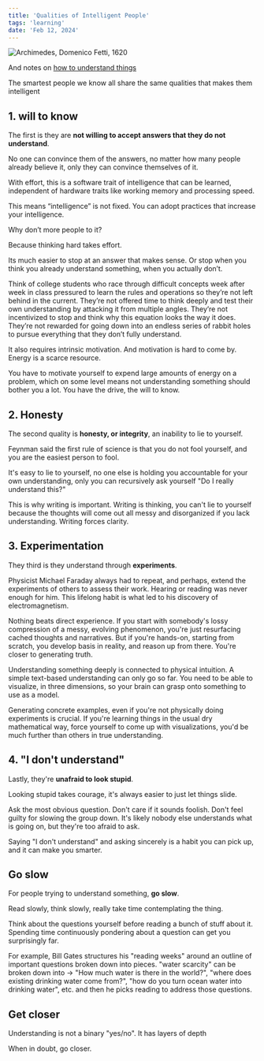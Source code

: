 ```yaml
---
title: 'Qualities of Intelligent People'
tags: 'learning'
date: 'Feb 12, 2024'
---
```


![Archimedes, Domenico Fetti, 1620](/images/archimedes.jpeg)

And notes on [how to understand things](https://nabeelqu.substack.com/p/understanding)

The smartest people we know all share the same qualities that makes them intelligent

## 1. will to know

The first is they are **not willing to accept answers that they do not understand**.

No one can convince them of the answers, no matter how many people already believe it, only they can convince themselves of it.

With effort, this is a software trait of intelligence that can be learned, independent of hardware traits like working memory and processing speed.

This means “intelligence” is not fixed. You can adopt practices that increase your intelligence.

Why don’t more people to it?

Because thinking hard takes effort.

Its much easier to stop at an answer that makes sense. Or stop when you think you already understand something, when you actually don’t.

Think of college students who race through difficult concepts week after week in class pressured to learn the rules and operations so they’re not left behind in the current. They’re not offered time to think deeply and test their own understanding by attacking it from multiple angles. They’re not incentivized to stop and think why this equation looks the way it does. They’re not rewarded for going down into an endless series of rabbit holes to pursue everything that they don’t fully understand.

It also requires intrinsic motivation. And motivation is hard to come by. Energy is a scarce resource.

You have to motivate yourself to expend large amounts of energy on a problem, which on some level means not understanding something should bother you a lot. You have the drive, the will to know.

## 2. Honesty

The second quality is **honesty, or integrity**, an inability to lie to yourself.

Feynman said the first rule of science is that you do not fool yourself, and you are the easiest person to fool.

It's easy to lie to yourself, no one else is holding you accountable for your own understanding, only you can recursively ask yourself "Do I really understand this?"

This is why writing is important. Writing is thinking, you can't lie to yourself because the thoughts will come out all messy and disorganized if you lack understanding. Writing forces clarity.

## 3. Experimentation

They third is they understand through **experiments**.

Physicist Michael Faraday always had to repeat, and perhaps, extend the experiments of others to assess their work. Hearing or reading was never enough for him. This lifelong habit is what led to his discovery of electromagnetism.

Nothing beats direct experience. If you start with somebody's lossy compression of a messy, evolving phenomenon, you're just resurfacing cached thoughts and narratives. But if you're hands-on, starting from scratch, you develop basis in reality, and reason up from there. You're closer to generating truth.

Understanding something deeply is connected to physical intuition. A simple text-based understanding can only go so far. You need to be able to visualize, in three dimensions, so your brain can grasp onto something to use as a model.

Generating concrete examples, even if you're not physically doing experiments is crucial. If you're learning things in the usual dry mathematical way, force yourself to come up with visualizations, you'd be much further than others in true understanding.

## 4. "I don't understand"

Lastly, they're **unafraid to look stupid**.

Looking stupid takes courage, it's always easier to just let things slide.

Ask the most obvious question. Don't care if it sounds foolish. Don't feel guilty for slowing the group down. It's likely nobody else understands what is going on, but they're too afraid to ask.

Saying "I don't understand" and asking sincerely is a habit you can pick up, and it can make you smarter.

## Go slow

For people trying to understand something, **go slow**.

Read slowly, think slowly, really take time contemplating the thing.

Think about the questions yourself before reading a bunch of stuff about it. Spending time continuously pondering about a question can get you surprisingly far.

For example, Bill Gates structures his "reading weeks" around an outline of important questions broken down into pieces. "water scarcity" can be broken down into -> "How much water is there in the world?", "where does existing drinking water come from?", "how do you turn ocean water into drinking water", etc. and then he picks reading to address those questions.

## Get closer

Understanding is not a binary "yes/no". It has layers of depth

When in doubt, go closer.
